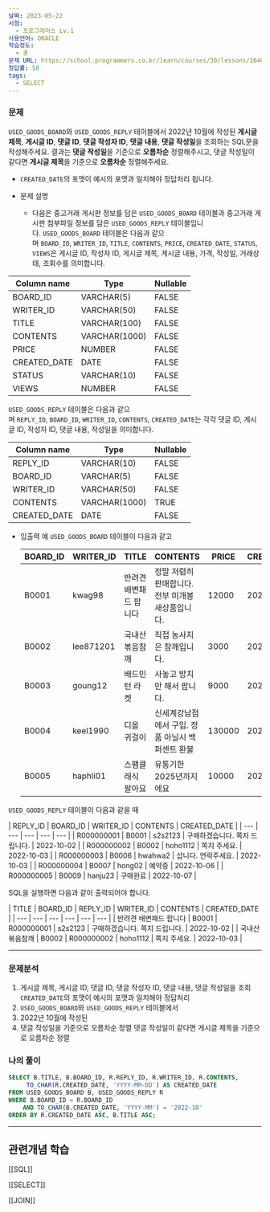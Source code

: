 ```yaml
---
날짜: 2023-05-22
시험:
  - 프로그래머스 Lv.1
사용언어: ORACLE
학습정도:
  - 중
문제 URL: https://school.programmers.co.kr/learn/courses/30/lessons/164673
정답률: 58
tags:
  - SELECT
---
```

### 문제

`USED_GOODS_BOARD`와 `USED_GOODS_REPLY` 테이블에서 2022년 10월에 작성된 **게시글 제목**, **게시글 ID**, **댓글 ID**, **댓글 작성자 ID**, **댓글 내용**, **댓글 작성일**을 조회하는 SQL문을 작성해주세요. 결과는 **댓글 작성일**을 기준으로 **오름차순** 정렬해주시고, 댓글 작성일이 같다면 **게시글 제목**을 기준으로 **오름차순** 정렬해주세요.
- `CREATED_DATE`의 포맷이 예시의 포맷과 일치해야 정답처리 됩니다.

- 문제 설명
	- 다음은 중고거래 게시판 정보를 담은 `USED_GOODS_BOARD` 테이블과 중고거래 게시판 첨부파일 정보를 담은 `USED_GOODS_REPLY` 테이블입니다. `USED_GOODS_BOARD` 테이블은 다음과 같으며 `BOARD_ID`, `WRITER_ID`, `TITLE`, `CONTENTS`, `PRICE`, `CREATED_DATE`, `STATUS`, `VIEWS`은 게시글 ID, 작성자 ID, 게시글 제목, 게시글 내용, 가격, 작성일, 거래상태, 조회수를 의미합니다.

| Column name  | Type          | Nullable |
| ------------ | ------------- | -------- |
| BOARD_ID     | VARCHAR(5)    | FALSE    |
| WRITER_ID    | VARCHAR(50)   | FALSE    |
| TITLE        | VARCHAR(100)  | FALSE    |
| CONTENTS     | VARCHAR(1000) | FALSE    |
| PRICE        | NUMBER        | FALSE    |
| CREATED_DATE | DATE          | FALSE    |
| STATUS       | VARCHAR(10)   | FALSE    |
| VIEWS        | NUMBER        | FALSE    |
   
 `USED_GOODS_REPLY` 테이블은 다음과 같으며 `REPLY_ID`, `BOARD_ID`, `WRITER_ID`, `CONTENTS`, `CREATED_DATE`는 각각 댓글 ID, 게시글 ID, 작성자 ID, 댓글 내용, 작성일을 의미합니다.
 
   | Column name | Type | Nullable |
   | --- | --- | --- |
   | REPLY_ID | VARCHAR(10) | FALSE |
   | BOARD_ID | VARCHAR(5) | FALSE |
   | WRITER_ID | VARCHAR(50) | FALSE |
   | CONTENTS | VARCHAR(1000) | TRUE |
   | CREATED_DATE | DATE | FALSE |


- 입출력 예
`USED_GOODS_BOARD` 테이블이 다음과 같고
  
   | BOARD_ID | WRITER_ID | TITLE | CONTENTS | PRICE | CREATED_DATE | STATUS | VIEWS |
    | --- | --- | --- | --- | --- | --- | --- | --- |
    | B0001 | kwag98 | 반려견 배변패드 팝니다 | 정말 저렴히 판매합니다. 전부 미개봉 새상품입니다. | 12000 | 2022-10-01 | DONE | 250 |
    | B0002 | lee871201 | 국내산 볶음참깨 | 직접 농사지은 참깨입니다. | 3000 | 2022-10-02 | DONE | 121 |
    | B0003 | goung12 | 배드민턴 라켓 | 사놓고 방치만 해서 팝니다. | 9000 | 2022-10-02 | SALE | 212 |
    | B0004 | keel1990 | 디올 귀걸이 | 신세계강남점에서 구입. 정품 아닐시 백퍼센트 환불 | 130000 | 2022-10-02 | SALE | 199 |
    | B0005 | haphli01 | 스팸클래식 팔아요 | 유통기한 2025년까지에요 | 10000 | 2022-10-02 | SALE | 121 |
   
`USED_GOODS_REPLY` 테이블이 다음과 같을 때
   
   | REPLY_ID | BOARD_ID | WRITER_ID | CONTENTS | CREATED_DATE |
    | --- | --- | --- | --- | --- |
    | R000000001 | B0001 | s2s2123 | 구매하겠습니다. 쪽지 드립니다. | 2022-10-02 |
    | R000000002 | B0002 | hoho1112 | 쪽지 주세요. | 2022-10-03 |
    | R000000003 | B0006 | hwahwa2 | 삽니다. 연락주세요. | 2022-10-03 |
    | R000000004 | B0007 | hong02 | 예약중 | 2022-10-06 |
    | R000000005 | B0009 | hanju23 | 구매완료 | 2022-10-07 |
   
SQL을 실행하면 다음과 같이 출력되어야 합니다.
   
   | TITLE | BOARD_ID | REPLY_ID | WRITER_ID | CONTENTS | CREATED_DATE |
    | --- | --- | --- | --- | --- | --- |
    | 반려견 배변패드 팝니다 | B0001 | R000000001 | s2s2123 | 구매하겠습니다. 쪽지 드립니다. | 2022-10-02 |
    | 국내산 볶음참깨 | B0002 | R000000002 | hoho1112 | 쪽지 주세요. | 2022-10-03 |

---
### 문제분석

1. 게시글 제목, 게시글 ID, 댓글 ID, 댓글 작성자 ID, 댓글 내용, 댓글 작성일을 조회
	`CREATED_DATE`의 포맷이 예시의 포맷과 일치해야 정답처리
2. `USED_GOODS_BOARD`와 `USED_GOODS_REPLY` 테이블에서
3. 2022년 10월에 작성된
4. 댓글 작성일을 기준으로 오름차순 정렬
	댓글 작성일이 같다면 게시글 제목을 기준으로 오름차순 정렬

### 나의 풀이

```sql
SELECT B.TITLE, B.BOARD_ID, R.REPLY_ID, R.WRITER_ID, R.CONTENTS,
     TO_CHAR(R.CREATED_DATE, 'YYYY-MM-DD') AS CREATED_DATE
FROM USED_GOODS_BOARD B, USED_GOODS_REPLY R
WHERE B.BOARD_ID = R.BOARD_ID
    AND TO_CHAR(B.CREATED_DATE, 'YYYY-MM') = '2022-10'
ORDER BY R.CREATED_DATE ASC, B.TITLE ASC;
```

---
## 관련개념 학습

[[SQL]] 

[[SELECT]] 

[[JOIN]] 